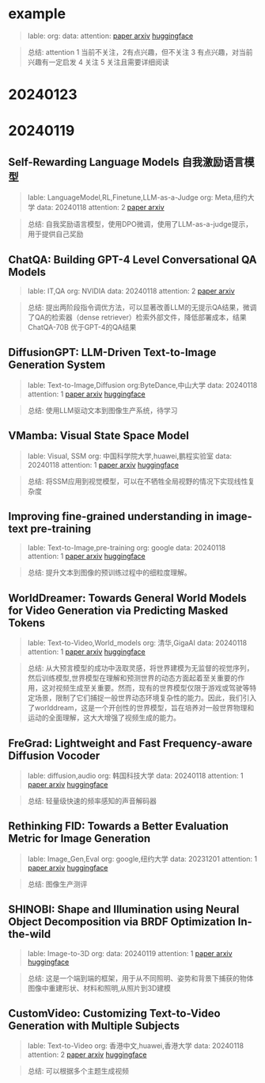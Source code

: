 # example
> lable: 
> org: 
> data: 
> attention: 
> [paper arxiv]() [huggingface]()

> 总结: 
attention 1 当前不关注，2有点兴趣，但不关注 3 有点兴趣，对当前兴趣有一定启发 4 关注 5 关注且需要详细阅读
# 20240123

# 20240119
## Self-Rewarding Language Models 自我激励语言模型
> lable: LanguageModel,RL,Finetune,LLM-as-a-Judge
> org: Meta,纽约大学
> data: 20240118
> attention: 2
> [paper arxiv](https://arxiv.org/abs/2401.10020)

>总结: 自我奖励语言模型，使用DPO微调，使用了LLM-as-a-judge提示，用于提供自己奖励

## ChatQA: Building GPT-4 Level Conversational QA Models 
> lable: IT,QA
> org: NVIDIA
> data: 20240118
> attention: 2
> [paper arxiv](https://arxiv.org/abs/2401.10225)

> 总结: 提出两阶段指令调优方法，可以显著改善LLM的无提示QA结果，微调了QA的检索器（dense retriever）检索外部文件，降低部署成本，结果ChatQA-70B 优于GPT-4的QA结果

## DiffusionGPT: LLM-Driven Text-to-Image Generation System 
> lable: Text-to-Image,Diffusion
> org:ByteDance,中山大学 
> data: 20240118
> attention: 1
> [paper arxiv](https://huggingface.co/papers/2401.10061) [huggingface](https://huggingface.co/papers/2401.10061)

> 总结: 使用LLM驱动文本到图像生产系统，待学习

## VMamba: Visual State Space Model
> lable: Visual, SSM
> org: 中国科学院大学,huawei,鹏程实验室
> data: 20240118
> attention: 1
> [paper arxiv](https://arxiv.org/abs/2401.10166) [huggingface](https://huggingface.co/papers/2401.10166)

> 总结: 将SSM应用到视觉模型，可以在不牺牲全局视野的情况下实现线性复杂度


## Improving fine-grained understanding in image-text pre-training
> lable: Text-to-Image,pre-training
> org: google
> data: 20240118
> attention: 1
> [paper arxiv]() [huggingface](https://huggingface.co/papers/2401.09865)

> 总结: 提升文本到图像的预训练过程中的细粒度理解。

## WorldDreamer: Towards General World Models for Video Generation via Predicting Masked Tokens
> lable: Text-to-Video,World_models
> org: 清华,GigaAI
> data: 20240118
> attention: 1
> [paper arxiv]() [huggingface](https://huggingface.co/papers/2401.09985)

> 总结: 从大预言模型的成功中汲取灵感，将世界建模为无监督的视觉序列，然后训练模型,世界模型在理解和预测世界的动态方面起着至关重要的作用，这对视频生成至关重要。然而，现有的世界模型仅限于游戏或驾驶等特定场景，限制了它们捕捉一般世界动态环境复杂性的能力。因此，我们引入了worlddream，这是一个开创性的世界模型，旨在培养对一般世界物理和运动的全面理解，这大大增强了视频生成的能力。


## FreGrad: Lightweight and Fast Frequency-aware Diffusion Vocoder
> lable: diffusion,audio
> org: 韩国科技大学
> data: 20240118
> attention: 1
> [paper arxiv]() [huggingface](https://huggingface.co/papers/2401.10032)

> 总结: 轻量级快速的频率感知的声音解码器

## Rethinking FID: Towards a Better Evaluation Metric for Image Generation
> lable: Image_Gen,Eval
> org: google,纽约大学
> data: 20231201
> attention: 1
> [paper arxiv]() [huggingface](https://huggingface.co/papers/2401.09603)

> 总结: 图像生产测评

## SHINOBI: Shape and Illumination using Neural Object Decomposition via BRDF Optimization In-the-wild
> lable: Image-to-3D
> org: 
> data: 20240119
> attention: 1
> [paper arxiv]() [huggingface]()

> 总结: 这是一个端到端的框架，用于从不同照明、姿势和背景下捕获的物体图像中重建形状、材料和照明,从照片到3D建模

## CustomVideo: Customizing Text-to-Video Generation with Multiple Subjects
> lable: Text-to-Video
> org: 香港中文,huawei,香港大学
> data: 20240118
> attention: 2
> [paper arxiv]() [huggingface](https://huggingface.co/papers/2401.09962)

> 总结: 可以根据多个主题生成视频

